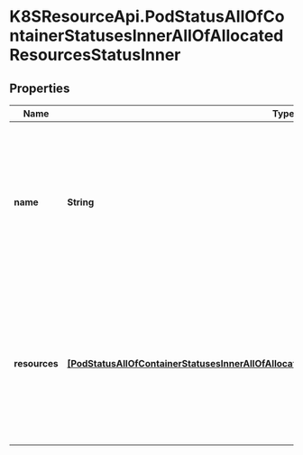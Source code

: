 # K8SResourceApi.PodStatusAllOfContainerStatusesInnerAllOfAllocatedResourcesStatusInner

## Properties

Name | Type | Description | Notes
------------ | ------------- | ------------- | -------------
**name** | **String** | Name of the resource. Must be unique within the pod and in case of non-DRA resource, match one of the resources from the pod spec. For DRA resources, the value must be \&quot;claim:&lt;claim_name&gt;/&lt;request&gt;\&quot;. When this status is reported about a container, the \&quot;claim_name\&quot; and \&quot;request\&quot; must match one of the claims of this container. | [default to &#39;&#39;]
**resources** | [**[PodStatusAllOfContainerStatusesInnerAllOfAllocatedResourcesStatusInnerAllOfResourcesInner]**](PodStatusAllOfContainerStatusesInnerAllOfAllocatedResourcesStatusInnerAllOfResourcesInner.md) | List of unique resources health. Each element in the list contains an unique resource ID and its health. At a minimum, for the lifetime of a Pod, resource ID must uniquely identify the resource allocated to the Pod on the Node. If other Pod on the same Node reports the status with the same resource ID, it must be the same resource they share. See ResourceID type definition for a specific format it has in various use cases. | [optional] 


